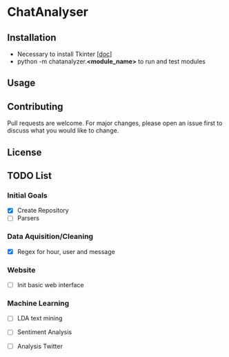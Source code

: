 # ChatAnalyser

## Installation

- Necessary to install Tkinter [[doc](https://tkdocs.com/tutorial/install.html)]
- python -m chatanalyzer.**\<module_name>** to run and test modules
## Usage

## Contributing

Pull requests are welcome. For major changes, please open an issue first to discuss what you would like to change.

## License

## TODO List

### Initial Goals

- [X] Create Repository
- [ ] Parsers

### Data Aquisition/Cleaning

- [X] Regex for hour, user and message

### Website

- [ ] Init basic web interface  

### Machine Learning
- [ ] LDA text mining
- [ ] Sentiment Analysis
- [ ] Analysis Twitter


